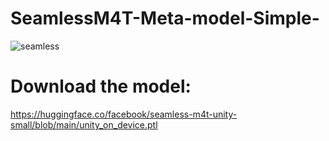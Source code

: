 # SeamlessM4T-Meta-model-Simple-

![seamless](https://huggingface.co/facebook/seamless-m4t-v2-large/resolve/main/seamlessm4t_arch.svg)

# Download the model: 
https://huggingface.co/facebook/seamless-m4t-unity-small/blob/main/unity_on_device.ptl 
